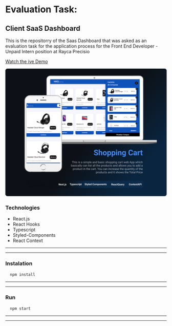 # Evaluation Task:
##  Client SaaS Dashboard
This is the repositorry of the Saas Dashboard that was asked as an evaluation task for the application process for the Front End Developer - Unpaid Intern position at Rayca Precisio

[Watch the ive Demo](https://screenapp.io/app/#/library/65729bb915265fd05c7b65f8/default/c3e4ea1e-b94b-4509-bef2-0689a3505181)

![readme](readme.png)

### Technologies
* React.js
* React Hooks
* Typescript
* Styled-Components
* React Context

---
---

### Instalation
```Bash
  npm install
``` 
---
---

### Run
```Bash
  npm start
```
---
---
